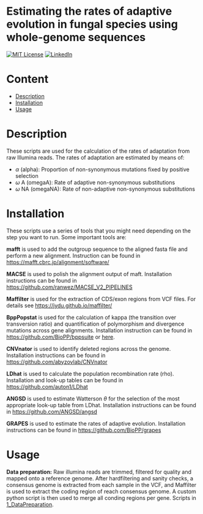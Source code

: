 # Estimating the rates of adaptive evolution in fungal species using whole-genome sequences

[![MIT License][license-shield]][license-url]
[![LinkedIn][linkedin-shield]][linkedin-url]


# Content

-    [Description](#description)
-    [Installation](#installation)
-    [Usage](#usage)

# Description
These scripts are used for the calculation of the rates of adaptation from raw Illumina reads. The rates of adaptation are estimated by means of:
* $\alpha$ (alpha): Proportion of non-synonymous mutations fixed by positive selection 
* $\omega$ A (omegaA): Rate of adaptive non-synonymous substitutions
* $\omega$ NA (omegaNA): Rate of non-adaptive non-synonymous substitutions

# Installation
These scripts use a series of tools that you might need depending on the step you want to run. Some important tools are:

**mafft** is used to add the outgroup sequence to the aligned fasta file and perform a new alignment. Instruction can be found in https://mafft.cbrc.jp/alignment/software/

**MACSE** is used to polish the alignment output of maft. Installation instructions can be found in https://github.com/ranwez/MACSE_V2_PIPELINES

**Maffilter** is used for the extraction of CDS/exon regions from VCF files. For details see https://jydu.github.io/maffilter/

**BppPopstat** is used for the calculation of kappa (the transition over transversion ratio) and quantification of polymorphism and divergence mutations across gene alignments. Installation instruction can be found in https://github.com/BioPP/bppsuite or [here](https://github.com/DaniloASP/RatesOfAdaptation/blob/main/4_bppPopStat/Installation_bppPopStat.sh).

**CNVnator** is used to identify deleted regions across the genome. Installation instructions can be found in https://github.com/abyzovlab/CNVnator

**LDhat** is used to calculate the population recombination rate (rho). Installation and look-up tables can be found in https://github.com/auton1/LDhat

**ANGSD** is used to estimate Watterson $\theta$ for the selection of the most appropriate look-up table from LDhat. Installation instructions can be found in https://github.com/ANGSD/angsd

**GRAPES** is used to estimate the rates of adaptive evolution. Installation instructions can be found in https://github.com/BioPP/grapes

# Usage

**Data preparation:** Raw illumina reads are trimmed, filtered for quality and mapped onto a reference genome. After hardfiltering and sanity checks, a consensus genome is extracted from each sample in the VCF, and Maffilter is used to extract the coding region of reach consensus genome. A custom python script is then used to merge all conding regions per gene. Scripts in [1_DataPreparation](https://github.com/DaniloASP/RatesOfAdaptation/tree/main/1_DataPreparation).


<!-- MARKDOWN LINKS & IMAGES -->
[license-shield]: https://img.shields.io/github/license/othneildrew/Best-README-Template.svg?style=for-the-badge
[license-url]: https://github.com/DaniloASP/RatesOfAdaptation/blob/main/LICENSE
[linkedin-shield]: https://img.shields.io/badge/-LinkedIn-black.svg?style=for-the-badge&logo=linkedin&colorB=555
[linkedin-url]: https://linkedin.com/in/das-pereira


